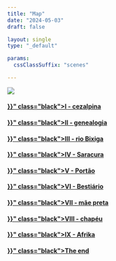 ```yaml
---
title: "Map"
date: "2024-05-03"
draft: false

layout: single
type: "_default"

params:
  cssClassSuffix: "scenes"

---
```

<div id="mapFolderBix">
<img src="/images/14_bixiga_contructions.png" id="map">
<div id="map_menu">
    <h4><a href="{{< ref "map-bix/chapters/i-cezalpina/scene1.md" >}}" class="black">I - cezalpina</a></h4>
    <h4><a href="{{< ref "map-bix/chapters/ii-genealogia/scene1.md" >}}" class="black">II - genealogia</a></h4>
    <h4><a href="{{< ref "map-bix/chapters/iii-rioBixiga/scene1.md" >}}" class="black">III - rio Bixiga</a></h4>
    <h4><a href="{{< ref "map-bix/chapters/iv-saracura/scene1.md" >}}" class="black">IV - Saracura</a></h4>
    <h4><a href="{{< ref "map-bix/chapters/v-portao/scene1.md" >}}" class="black">V - Portão</a></h4>
    <h4><a href="{{< ref "map-bix/chapters/vi-bestiario/scene1.md" >}}" class="black">VI - Bestiário</a></h4>
    <h4><a href="{{< ref "map-bix/chapters/vii-mae_preta/scene1.md" >}}" class="black">VII - mãe preta</a></h4>
    <h4><a href="{{< ref "map-bix/chapters/viii-chapeu/scene1.md" >}}" class="black">VIII - chapéu</a></h4>
    <h4><a href="{{< ref "map-bix/chapters/ix-afrika/scene1.md" >}}" class="black">IX - Afrika</a></h4>
    <h4><a href="{{< ref "map-bix/chapters/o-fio/scene1.md" >}}" class="black">The end</a></h4>
</div>
</div>

<script src="/js/map.js" type="module"></script>
